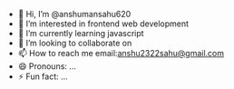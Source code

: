 - 👋 Hi, I’m @anshumansahu620
- 👀 I’m interested in frontend web development
- 🌱 I’m currently learning javascript
- 💞️ I’m looking to collaborate on 
- 📫 How to reach me email:anshu2322sahu@gmail.com
- 😄 Pronouns: ...
- ⚡ Fun fact: ...

<!---
anshumansahu620/anshumansahu620 is a ✨ special ✨ repository because its `README.md` (this file) appears on your GitHub profile.
You can click the Preview link to take a look at your changes.
--->
